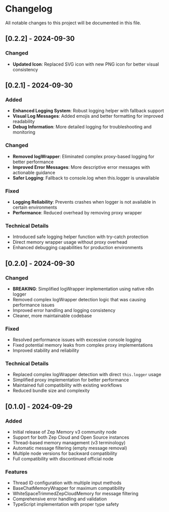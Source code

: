 # Changelog

All notable changes to this project will be documented in this file.

## [0.2.2] - 2024-09-30

### Changed
- **Updated Icon**: Replaced SVG icon with new PNG icon for better visual consistency

## [0.2.1] - 2024-09-30

### Added
- **Enhanced Logging System**: Robust logging helper with fallback support
- **Visual Log Messages**: Added emojis and better formatting for improved readability
- **Debug Information**: More detailed logging for troubleshooting and monitoring

### Changed
- **Removed logWrapper**: Eliminated complex proxy-based logging for better performance
- **Improved Error Messages**: More descriptive error messages with actionable guidance
- **Safer Logging**: Fallback to console.log when this.logger is unavailable

### Fixed
- **Logging Reliability**: Prevents crashes when logger is not available in certain environments
- **Performance**: Reduced overhead by removing proxy wrapper

### Technical Details
- Introduced safe logging helper function with try-catch protection
- Direct memory wrapper usage without proxy overhead
- Enhanced debugging capabilities for production environments

## [0.2.0] - 2024-09-30

### Changed
- **BREAKING**: Simplified logWrapper implementation using native n8n logger
- Removed complex logWrapper detection logic that was causing performance issues
- Improved error handling and logging consistency
- Cleaner, more maintainable codebase

### Fixed
- Resolved performance issues with excessive console logging
- Fixed potential memory leaks from complex proxy implementations
- Improved stability and reliability

### Technical Details
- Replaced complex logWrapper detection with direct `this.logger` usage
- Simplified proxy implementation for better performance
- Maintained full compatibility with existing workflows
- Reduced bundle size and complexity

## [0.1.0] - 2024-09-29

### Added
- Initial release of Zep Memory v3 community node
- Support for both Zep Cloud and Open Source instances
- Thread-based memory management (v3 terminology)
- Automatic message filtering (empty message removal)
- Multiple node versions for backward compatibility
- Full compatibility with discontinued official node

### Features
- Thread ID configuration with multiple input methods
- BaseChatMemoryWrapper for maximum compatibility
- WhiteSpaceTrimmedZepCloudMemory for message filtering
- Comprehensive error handling and validation
- TypeScript implementation with proper type safety